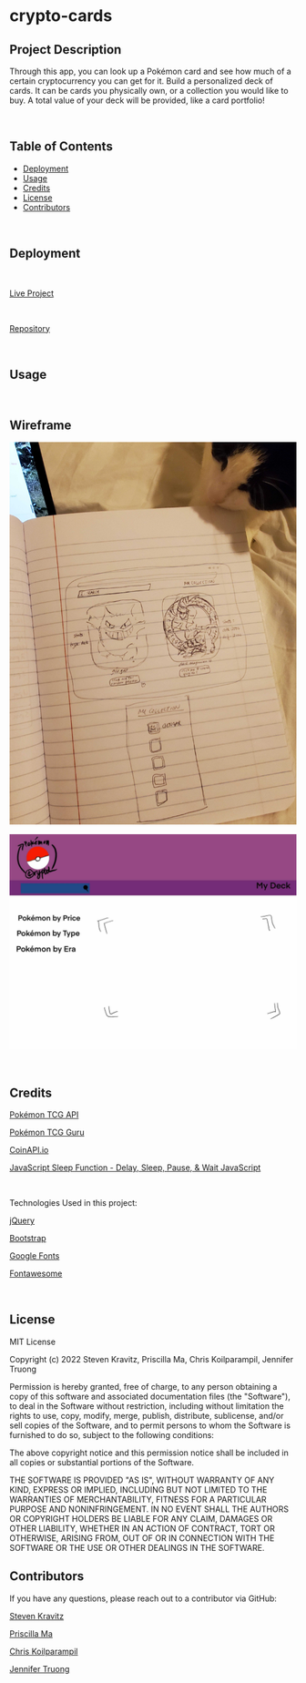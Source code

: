 # crypto-cards

## Project Description
Through this app, you can look up a Pokémon card and see how much of a certain cryptocurrency you can get for it. Build a personalized deck of cards. It can be cards you physically own, or a collection you would like to buy. A total value of your deck will be provided, like a card portfolio!

<br/>

## Table of Contents

- [Deployment](#installation)
- [Usage](#Usage)
- [Credits](#Credits)
- [License](#license)
- [Contributors](#Contributors)

<br/>


## Deployment

<br/>

[Live Project](https://steven-kravitz.github.io/crypto-cards/)

<br/>

[Repository](https://github.com/Steven-Kravitz/crypto-cards)

<br/>

## Usage



<br/>

## Wireframe

![wireframe-1](/assets/img/wireframe1.jpg)

![wireframe-2](/assets/img/wireframe2.jpg)

<br/>

## Credits

[Pokémon TCG API](https://pokemontcg.io)

[Pokémon TCG Guru](https://pokemontcg.guru/)

[CoinAPI.io](https://docs.coinapi.io/#md-docs)

[JavaScript Sleep Function - Delay, Sleep, Pause, & Wait JavaScript](https://www.sitepoint.com/delay-sleep-pause-wait/)

<br/>

Technologies Used in this project:

[jQuery](https://jqueryui.com/)

[Bootstrap](https://getbootstrap.com/)

[Google Fonts](https://fonts.google.com/)

[Fontawesome](https://fontawesome.com/)

<br/>

## License

MIT License

Copyright (c) 2022 Steven Kravitz, Priscilla Ma, Chris Koilparampil, Jennifer Truong

Permission is hereby granted, free of charge, to any person obtaining a copy
of this software and associated documentation files (the "Software"), to deal
in the Software without restriction, including without limitation the rights
to use, copy, modify, merge, publish, distribute, sublicense, and/or sell
copies of the Software, and to permit persons to whom the Software is
furnished to do so, subject to the following conditions:

The above copyright notice and this permission notice shall be included in all
copies or substantial portions of the Software.

THE SOFTWARE IS PROVIDED "AS IS", WITHOUT WARRANTY OF ANY KIND, EXPRESS OR
IMPLIED, INCLUDING BUT NOT LIMITED TO THE WARRANTIES OF MERCHANTABILITY,
FITNESS FOR A PARTICULAR PURPOSE AND NONINFRINGEMENT. IN NO EVENT SHALL THE
AUTHORS OR COPYRIGHT HOLDERS BE LIABLE FOR ANY CLAIM, DAMAGES OR OTHER
LIABILITY, WHETHER IN AN ACTION OF CONTRACT, TORT OR OTHERWISE, ARISING FROM,
OUT OF OR IN CONNECTION WITH THE SOFTWARE OR THE USE OR OTHER DEALINGS IN THE
SOFTWARE.


## Contributors
If you have any questions, please reach out to a contributor via GitHub:

[Steven Kravitz](https://github.com/Steven-Kravitz)

[Priscilla Ma](https://github.com/middlenamestar)

[Chris Koilparampil](https://github.com/th3-0G-Kresher)

[Jennifer Truong](https://github.com/jentruong09)
